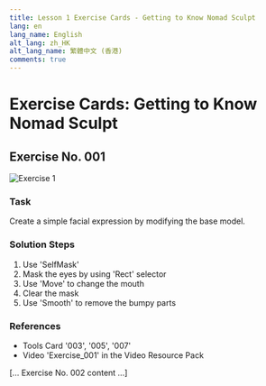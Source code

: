 ```yaml
---
title: Lesson 1 Exercise Cards - Getting to Know Nomad Sculpt
lang: en
lang_name: English
alt_lang: zh_HK
alt_lang_name: 繁體中文 (香港)
comments: true
---
```


# **Exercise Cards: Getting to Know Nomad Sculpt**

## Exercise No. 001

![Exercise 1](images/1.png)

### Task
Create a simple facial expression by modifying the base model.

### Solution Steps
1. Use 'SelfMask'
2. Mask the eyes by using 'Rect' selector
3. Use 'Move' to change the mouth
4. Clear the mask
5. Use 'Smooth' to remove the bumpy parts

### References
- Tools Card '003', '005', '007'
- Video 'Exercise_001' in the Video Resource Pack

[... Exercise No. 002 content ...] 